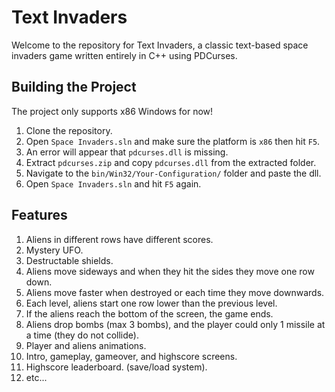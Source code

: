 # Text Invaders

Welcome to the repository for Text Invaders, ​a classic text-based space invaders game written entirely in C++ using PDCurses.

## Building the Project
The project only supports x86 Windows for now!
1. Clone the repository.
2. Open `Space Invaders.sln` and make sure the platform is `x86` then hit `F5`.
3. An error will appear that `pdcurses.dll` is missing.
4. Extract `pdcurses.zip` and copy `pdcurses.dll` from the extracted folder.
5. Navigate to the `bin/Win32/Your-Configuration/` folder and paste the dll.
6. Open `Space Invaders.sln` and hit `F5` again.

## Features

1. Aliens in different rows have different scores.
2. Mystery UFO.
3. Destructable shields.
4. Aliens move sideways and when they hit the sides they move one row down.
5. Aliens move faster when destroyed or each time they move downwards.
6. Each level, aliens start one row lower than the previous level.
7. If the aliens reach the bottom of the screen, the game ends.
8. Aliens drop bombs (max 3 bombs), and the player could only 1 missile at a time (they do not collide).
9. Player and aliens animations.
10. Intro, gameplay, gameover, and highscore screens.
11. Highscore leaderboard. (save/load system).
12. etc...

